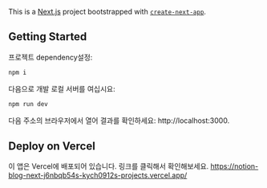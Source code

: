 This is a [Next.js](https://nextjs.org/) project bootstrapped with [`create-next-app`](https://github.com/vercel/next.js/tree/canary/packages/create-next-app).

## Getting Started

프로젝트 dependency설정:
```bash
npm i
```

다음으로 개발 로컬 서버를 여십시요:

```bash
npm run dev
```

다음 주소의 브라우저에서 열어 결과를 확인하세요: http://localhost:3000.

## Deploy on Vercel

이 앱은 Vercel에 배포되어 있습니다. 링크를 클릭해서 확인해보세요.
https://notion-blog-next-j6nbqb54s-kych0912s-projects.vercel.app/
